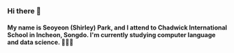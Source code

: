 ### Hi there 👋

#### My name is Seoyeon (Shirley) Park, and I attend to Chadwick International School in Incheon, Songdo. I'm currently studying computer language and data science. 👩🏻‍💻

<!--
**shirleypark0/shirleypark0** is a ✨ _special_ ✨ repository because its `README.md` (this file) appears on your GitHub profile.

Here are some ideas to get you started:

- 🔭 I’m currently working on ...
- 🌱 I’m currently learning ...
- 👯 I’m looking to collaborate on ...
- 🤔 I’m looking for help with ...
- 💬 Ask me about ...
- 📫 How to reach me: ...
- 😄 Pronouns: ...
- ⚡ Fun fact: ...
-->
